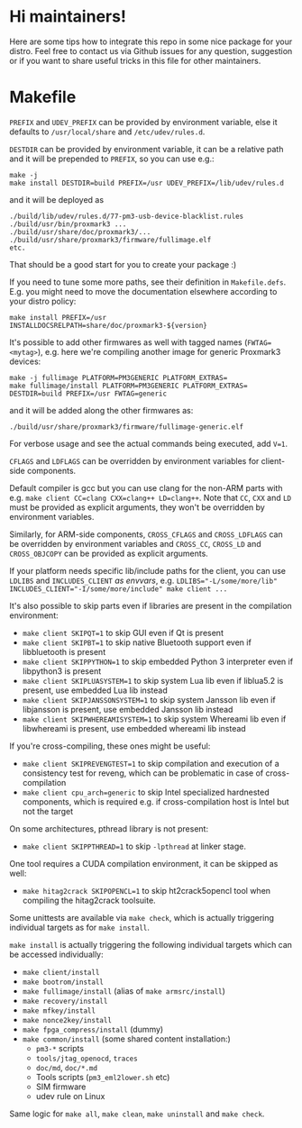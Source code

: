 # Hi maintainers!

Here are some tips how to integrate this repo in some nice package for your distro.
Feel free to contact us via Github issues for any question, suggestion or if you want to share useful tricks in this file for other maintainers.

Makefile
========

`PREFIX` and `UDEV_PREFIX` can be provided by environment variable, else it defaults to `/usr/local/share` and `/etc/udev/rules.d`.

`DESTDIR` can be provided by environment variable, it can be a relative path and it will be prepended to `PREFIX`, so you can use e.g.:

```
make -j
make install DESTDIR=build PREFIX=/usr UDEV_PREFIX=/lib/udev/rules.d
```

and it will be deployed as

```
./build/lib/udev/rules.d/77-pm3-usb-device-blacklist.rules
./build/usr/bin/proxmark3 ...
./build/usr/share/doc/proxmark3/...
./build/usr/share/proxmark3/firmware/fullimage.elf
etc.
```

That should be a good start for you to create your package :)

If you need to tune some more paths, see their definition in `Makefile.defs`.
E.g. you might need to move the documentation elsewhere according to your distro policy:

```
make install PREFIX=/usr INSTALLDOCSRELPATH=share/doc/proxmark3-${version}
```

It's possible to add other firmwares as well with tagged names (`FWTAG=<mytag>`), e.g. here we're compiling another image for generic Proxmark3 devices:

```
make -j fullimage PLATFORM=PM3GENERIC PLATFORM_EXTRAS=
make fullimage/install PLATFORM=PM3GENERIC PLATFORM_EXTRAS= DESTDIR=build PREFIX=/usr FWTAG=generic
```

and it will be added along the other firmwares as:

```
./build/usr/share/proxmark3/firmware/fullimage-generic.elf
```

For verbose usage and see the actual commands being executed, add `V=1`.

`CFLAGS` and `LDFLAGS` can be overridden by environment variables for client-side components.

Default compiler is gcc but you can use clang for the non-ARM parts with e.g. `make client CC=clang CXX=clang++ LD=clang++`. Note that `CC`, `CXX` and `LD` must be provided as explicit arguments, they won't be overridden by environment variables.

Similarly, for ARM-side components, `CROSS_CFLAGS` and `CROSS_LDFLAGS` can be overridden by environment variables and `CROSS_CC`, `CROSS_LD` and `CROSS_OBJCOPY` can be provided as explicit arguments.

If your platform needs specific lib/include paths for the client, you can use `LDLIBS` and `INCLUDES_CLIENT` *as envvars*, e.g. `LDLIBS="-L/some/more/lib" INCLUDES_CLIENT="-I/some/more/include" make client ...`

It's also possible to skip parts even if libraries are present in the compilation environment:

* `make client SKIPQT=1` to skip GUI even if Qt is present
* `make client SKIPBT=1` to skip native Bluetooth support even if libbluetooth is present
* `make client SKIPPYTHON=1` to skip embedded Python 3 interpreter even if libpython3 is present
* `make client SKIPLUASYSTEM=1` to skip system Lua lib even if liblua5.2 is present, use embedded Lua lib instead
* `make client SKIPJANSSONSYSTEM=1` to skip system Jansson lib even if libjansson is present, use embedded Jansson lib instead
* `make client SKIPWHEREAMISYSTEM=1` to skip system Whereami lib even if libwhereami is present, use embedded whereami lib instead

If you're cross-compiling, these ones might be useful:

* `make client SKIPREVENGTEST=1` to skip compilation and execution of a consistency test for reveng, which can be problematic in case of cross-compilation
* `make client cpu_arch=generic` to skip Intel specialized hardnested components, which is required e.g. if cross-compilation host is Intel but not the target

On some architectures, pthread library is not present:

* `make client SKIPPTHREAD=1` to skip `-lpthread` at linker stage.

One tool requires a CUDA compilation environment, it can be skipped as well:

* `make hitag2crack SKIPOPENCL=1` to skip ht2crack5opencl tool when compiling the hitag2crack toolsuite.

Some unittests are available via `make check`, which is actually triggering individual targets as for `make install`.

`make install` is actually triggering the following individual targets which can be accessed individually:

* `make client/install`
* `make bootrom/install`
* `make fullimage/install` (alias of `make armsrc/install`)
* `make recovery/install`
* `make mfkey/install`
* `make nonce2key/install`
* `make fpga_compress/install` (dummy)
* `make common/install` (some shared content installation:)
  * `pm3-*` scripts
  * `tools/jtag_openocd`, `traces`
  * `doc/md`, `doc/*.md`
  * Tools scripts (`pm3_eml2lower.sh` etc)
  * SIM firmware
  * udev rule on Linux

Same logic for `make all`, `make clean`, `make uninstall` and `make check`.
